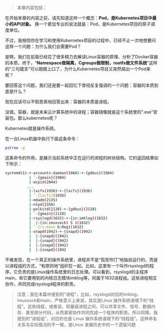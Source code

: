 > 本章内容包括：

在开始本章的内容之前，请先知道这样一个概念：**Pod，是Kubernetes项目中最小的API对象。** 换一个更加专业的说法就是：Pod，是Kubernetes项目的原子调度单位。

不过，我相信你在学习和使用Kubernetes项目的过程中，已经不止一次地想要问这样一个问题：为什么我们会需要Pod？

是啊，我们在前面已经花了很多精力去解读Linux容器的原理、分析了Docker容器的本质，终于，“**Namespace做隔离，Cgroups做限制，rootfs做文件系统**”这样的“三句箴言”可以朗朗上口了，为什么Kubernetes项目又突然搞出一个Pod来呢？

要回答这个问题，我们还是要一起回忆下曾经反复强调的一个问题：容器的本质到底是什么？

现在应该可以不假思索地回答出来：容器的本质是进程。

没错。容器，就是未来云计算系统中的进程；容器镜像就是这个系统里的".exe"安装包。那么kubernetes呢？

Kubernetes就是操作系统。

在一台Linux机器中执行下面这条命令：
```bash
pstree -g
```
这条命令的作用，是展示当前系统中正在运行的进程的树状结构。它的返回结果如下所示：
```bash
systemd(1)-+-accounts-daemon(1984)-+-{gdbus}(1984)
           | `-{gmain}(1984)
           |-acpid(2044)
          ...      
           |-lxcfs(1936)-+-{lxcfs}(1936)
           | `-{lxcfs}(1936)
           |-mdadm(2135)
           |-ntpd(2358)
           |-polkitd(2128)-+-{gdbus}(2128)
           | `-{gmain}(2128)
           |-rsyslogd(1632)-+-{in:imklog}(1632)
           |  |-{in:imuxsock) S 1(1632)
           | `-{rs:main Q:Reg}(1632)
           |-snapd(1942)-+-{snapd}(1942)
           |  |-{snapd}(1942)
           |  |-{snapd}(1942)
           |  |-{snapd}(1942)
           |  |-{snapd}(1942
```
不难发现，在一个真正的操作系统里，进程并不是“孤苦伶仃”地独自运行的，而是以进程组的方式，“有原则地”组织在一起。比如，这里有一个叫作rsyslogd的程序，它负责的是Linux操作系统里的日志处理。可以看到，rsyslogd的主程序main，和它要用到的内核日志模块imklog等，同属于1632进程组。这些进程相互协作，共同完成rsyslogd程序的职责。
> 注意：我在本篇中提到的“进程”，比如，rsyslogd对应的imklog，imuxsock和main，严格意义上来说，其实是Linux 操作系统语境下的“线程”。这些线程，或者说，轻量级进程之间，可以共享文件、信号、数据内存、甚至部分代码，从而紧密协作共同完成一个程序的职责。所以同理，我提到的“进程组”，对应的也是 Linux 操作系统语境下的“线程组”。这种命名关系与实际情况的不一致，是Linux 发展历史中的一个遗留问题
